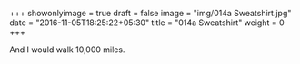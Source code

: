 +++
showonlyimage = true
draft = false
image = "img/014a Sweatshirt.jpg"
date = "2016-11-05T18:25:22+05:30"
title = "014a Sweatshirt"
weight = 0
+++

And I would walk 10,000 miles.

